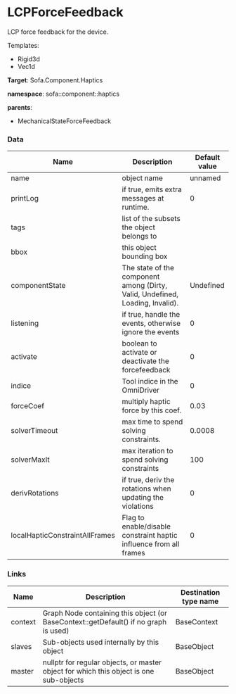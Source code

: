 <!-- generate_doc -->
# LCPForceFeedback

LCP force feedback for the device.


Templates:

- Rigid3d
- Vec1d

__Target__: Sofa.Component.Haptics

__namespace__: sofa::component::haptics

__parents__:

- MechanicalStateForceFeedback

### Data

<table>
    <thead>
        <tr>
            <th>Name</th>
            <th>Description</th>
            <th>Default value</th>
        </tr>
    </thead>
    <tbody>
	<tr>
		<td>name</td>
		<td>
object name
		</td>
		<td>unnamed</td>
	</tr>
	<tr>
		<td>printLog</td>
		<td>
if true, emits extra messages at runtime.
		</td>
		<td>0</td>
	</tr>
	<tr>
		<td>tags</td>
		<td>
list of the subsets the object belongs to
		</td>
		<td></td>
	</tr>
	<tr>
		<td>bbox</td>
		<td>
this object bounding box
		</td>
		<td></td>
	</tr>
	<tr>
		<td>componentState</td>
		<td>
The state of the component among (Dirty, Valid, Undefined, Loading, Invalid).
		</td>
		<td>Undefined</td>
	</tr>
	<tr>
		<td>listening</td>
		<td>
if true, handle the events, otherwise ignore the events
		</td>
		<td>0</td>
	</tr>
	<tr>
		<td>activate</td>
		<td>
boolean to activate or deactivate the forcefeedback
		</td>
		<td>0</td>
	</tr>
	<tr>
		<td>indice</td>
		<td>
Tool indice in the OmniDriver
		</td>
		<td>0</td>
	</tr>
	<tr>
		<td>forceCoef</td>
		<td>
multiply haptic force by this coef.
		</td>
		<td>0.03</td>
	</tr>
	<tr>
		<td>solverTimeout</td>
		<td>
max time to spend solving constraints.
		</td>
		<td>0.0008</td>
	</tr>
	<tr>
		<td>solverMaxIt</td>
		<td>
max iteration to spend solving constraints
		</td>
		<td>100</td>
	</tr>
	<tr>
		<td>derivRotations</td>
		<td>
if true, deriv the rotations when updating the violations
		</td>
		<td>0</td>
	</tr>
	<tr>
		<td>localHapticConstraintAllFrames</td>
		<td>
Flag to enable/disable constraint haptic influence from all frames
		</td>
		<td>0</td>
	</tr>

</tbody>
</table>

### Links


| Name | Description | Destination type name |
| ---- | ----------- | --------------------- |
|context|Graph Node containing this object (or BaseContext::getDefault() if no graph is used)|BaseContext|
|slaves|Sub-objects used internally by this object|BaseObject|
|master|nullptr for regular objects, or master object for which this object is one sub-objects|BaseObject|

